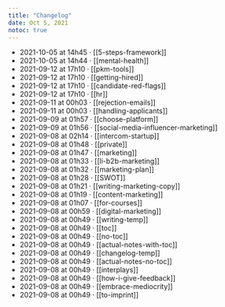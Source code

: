 ```yaml
---
title: "Changelog"
date: Oct 5, 2021
notoc: true
---
```


- 2021-10-05 at 14h45 · [[5-steps-framework]]
- 2021-10-05 at 14h44 · [[mental-health]]
- 2021-09-12 at 17h10 · [[pkm-tools]]
- 2021-09-12 at 17h10 · [[getting-hired]]
- 2021-09-12 at 17h10 · [[candidate-red-flags]]
- 2021-09-12 at 17h10 · [[hr]]
- 2021-09-11 at 00h03 · [[rejection-emails]]
- 2021-09-11 at 00h03 · [[handling-applicants]]
- 2021-09-09 at 01h57 · [[choose-platform]]
- 2021-09-09 at 01h56 · [[social-media-influencer-marketing]]
- 2021-09-08 at 02h14 · [[intercom-startup]]
- 2021-09-08 at 01h48 · [[private]]
- 2021-09-08 at 01h47 · [[marketing]]
- 2021-09-08 at 01h33 · [[li-b2b-marketing]]
- 2021-09-08 at 01h32 · [[marketing-plan]]
- 2021-09-08 at 01h28 · [[SWOT]]
- 2021-09-08 at 01h21 · [[writing-marketing-copy]]
- 2021-09-08 at 01h19 · [[content-marketing]]
- 2021-09-08 at 01h07 · [[for-courses]]
- 2021-09-08 at 00h59 · [[digital-marketing]]
- 2021-09-08 at 00h49 · [[writing-temp]]
- 2021-09-08 at 00h49 · [[toc]]
- 2021-09-08 at 00h49 · [[no-toc]]
- 2021-09-08 at 00h49 · [[actual-notes-with-toc]]
- 2021-09-08 at 00h49 · [[changelog-temp]]
- 2021-09-08 at 00h49 · [[actual-notes-no-toc]]
- 2021-09-08 at 00h49 · [[interplays]]
- 2021-09-08 at 00h49 · [[how-i-give-feedback]]
- 2021-09-08 at 00h49 · [[embrace-mediocrity]]
- 2021-09-08 at 00h49 · [[to-imprint]]
